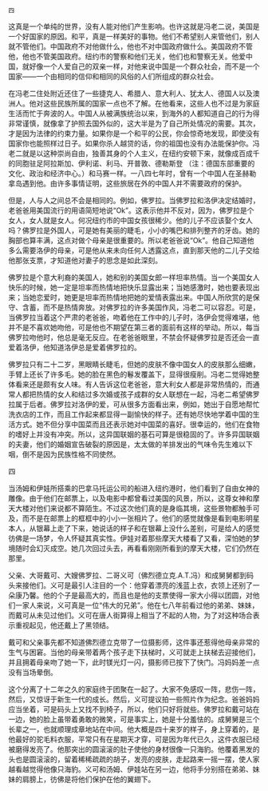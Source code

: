     四 

   这真是一个单纯的世界，没有人能对他们产生影响。也许这就是冯老二说，美国是一个好国家的原因。和平，真是一样美好的事物。他们不希望别人来管他们，别人就不管他们。中国政府不对他做什么，他也不对中国政府做什么。美国政府不管他，他也不管美国政府。纽约市的警察和他们无关，他们也和警察无关。他爱中国，就好像一个人爱自己的双亲一样，对他来说中国是一个群众社会，而不是一个国家——一个由相同的信仰和相同的风俗的人们所组成的群众社会。

   在冯老二住处附近还住了一些捷克人、希腊人、意大利人、犹太人、德国人以及澳洲人。他对这些民族所属的国家一点也不了解。在他看来，这些人也不过是为家庭生活而忙于奔波的人。中国人从被满族统治以来，到海外的人都知道自己的行为得非常谨慎，就像拿了护照去国外似的，这大半是为了自己所处情况的需要。其次，才是因为法律的约束力量。如果你是一个和平的公民，你会惊奇地发现，即使没有国家你也能照样过日子。如果你杀人越贷的话，你的祖国也没有办法能保护你。冯老二就是以这种崇尚自由，独善其身的个人主义，在纽约安顿下来，就像成百成千的同胞驻足阿拉斯加、伊利诺、利马、开普敦、德勒斯登 （注：德国东部重要的文化、政治和经济中心。）和马赛一样。一八四七年时，曾有一个中国人在圣赫勒拿岛遇到他。由许多事情证明，这些旅居在外的中国人并不需要政府的保护。

   但是，人与人之间总不会是相同的。例如，佛罗拉。当佛罗拉和洛伊决定结婚时，老爸爸用美国流行的用语简短地说“Ok”。这表示他并不反对，因为，佛罗拉是个女人，女人就是女人。何况纽约市的中国女孩很稀少。他的儿子不应该娶个女人吗？佛罗拉是外国人，可是她有美丽的睫毛，小小的嘴巴和排列整齐的牙齿。她的胸部也算丰满，这点对做个母亲是很重要的。所以老爸爸说“Ok”。他自己知道他多么需要洛伊的母亲，可是他从来未向任何人透露这点，直到那天他的二儿子交给他那张支票，才知道他对妻子的思念是如此深刻。

   佛罗拉是个意大利裔的美国人，她和别的美国女郎一样坦率热情。当一个美国女人快乐的时候，她一定是坦率而热情地把快乐显露出来；当她感激时，她也要表现出来；当她恋爱时，她更是坦率而热情地把她的爱情表露出来。中国人所欣赏的是保守、含蓄，而不是热情奔放。对佛罗拉的许多美国作风，冯老二可以容忍。可是，当佛罗拉当着这个严肃的老爸爸，吻着他在工作中的儿子时，洛伊会觉得难堪，他并不是不喜欢她吻他，可是他也不期望在第三者的面前有这样的举动。所以，每当佛罗拉吻他时，他总是毫无反应。在老爸爸眼里，不禁会怀疑佛罗拉是否还会一直爱着洛伊，他知道洛伊总是爱着佛罗拉的。

   佛罗拉只有二十二岁，黑眼睛长睫毛，但她的皮肤不像中国女人的皮肤那么细嫩，手臂上还长了许多毛。她的脸在黑色的鬈发覆盖下，显得很瘦削。冯老二觉得她整体看来还是颇有女人味。有人告诉这位老爸爸，意大利女人都是非常热情的，而通常人都把热情的女人和结过多次婚或孩子成群的女人联想在一起，冯老二希望佛罗拉属于后者。佛罗拉对洛伊的爱，可从很多方面看出来，例如，她出于自愿地帮忙洗衣店的工作，而且工作起来都显得一副愉快的样子。还有她尽快地学着中国的生活方式。她不但分享中国菜而且还表示她对中国菜的喜好。很幸运的，他们在食物的嗜好上并没有冲突。所以，这异国联姻的基石可算是很稳固的了。许多异国联姻的夫妻，他们的婚姻宣告破裂的原因是，太太做的羊排发出的气味令先生难以下咽，倒不是因为民族性格不同使然。

   四

   当汤姆和伊娃所搭乘的巴拿马托运公司的船进入纽约港时，他们看到了自由女神的雕像。由于他们在邮票上，以及电影中都曾看过美国的风景，所以，这尊女神和摩天大楼对他们来说都不算陌生。不过这次他们真的是身临其境，这些景物都触手可及，而不是在邮票上的框框中的小小一张相片了。他们的感觉就像是看到电影明星本人，从银幕上走了下来，她说话的样子和在银幕上没什么差别，可是给人的感觉彷佛是一场梦，令人怀疑其真实性。伊娃对着那些摩天大楼看了又看，深怕她的梦境随时会幻灭成空。她几次回过头去，再看看刚刚所看到的摩天大楼，它们仍然在那里。

   父亲、大哥戴可、大嫂佛罗拉、二哥义可（佛烈德立克.A.T.冯）和成舅舅都到码头来接他们。义可是最引人注目的一个：他穿着漂亮的浅蓝上衣，衣领上还别了一朵康乃馨。他的个子是最高大的，而且也是他的支票使得一家大小得以团圆，对他们一家人来说，义可真是一位“伟大的兄弟”。他在七八年前看过他的弟弟、妹妹，而戴可从未见过他们。义可在唐人街算得上相当了不起的人物，为了对这种场合表示重视起见，他还戴上了黑领结。

   戴可和父亲事先都不知道佛烈德立克带了一位摄影师，这件事还惹得他母亲非常的生气与困窘。当他的母亲带着两个孩子走下扶梯时，义可就走上扶梯去迎接他们，并且拥着母亲吻了她一下，此时镁光灯一闪，摄影师已按下了快门。冯妈妈差一点没有当场晕倒。

   这个分离了十二年之久的家庭终于团聚在一起了。大家不免感叹一阵，悲伤一阵，然后，又惊讶于新生一代的成长。然后，义可提议拍一些照片作为纪念。爸爸妈妈应当坐着，可是码头上又找不到椅子，所以，他们只好将就些。佛罗拉和戴可站在一边，她的脸上虽带着勇敢的微笑，可是事实上，她是十分羞怯的。成舅舅是三个长辈之一，也就顺理成章地站在中间。他大概是四十来岁的样子，身上穿着的，是他最好的驼毛料衣服，平常只有在星期天才穿，可是因为年代已久，这件衣服已经被磨得发亮了。他那突出的圆滚滚的肚子使他的身材很像一只海豹。他覆着黑发的头也是圆滚滚的，留着稀稀疏疏的胡子，发亮的皮肤，走起路来一摇一摆，使人家越看越觉得他像只海豹。义可和汤姆、伊娃站在另一边，他将手分别搭在弟弟、妹妹的肩膀上，彷佛是将他们保护在他的翼翅下。

